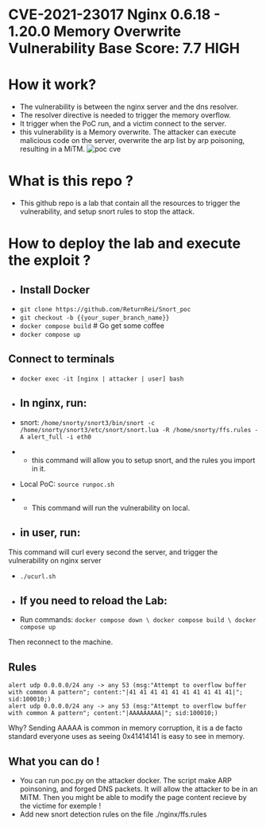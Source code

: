# CVE-2021-23017 Nginx 0.6.18 - 1.20.0 Memory Overwrite Vulnerability Base Score: 7.7 HIGH
# How it work?
- The vulnerability is between the nginx server and the dns resolver.
- The resolver directive is needed to trigger the memory overflow.
- It trigger when the PoC run, and a victim connect to the server.
- this vulnerability is a Memory overwrite. The attacker can execute malicious code on the server, overwrite the arp list by arp poisoning, resulting in a MiTM.
![poc cve](https://github.com/ReturnRei/Snort_poc/assets/91879564/b05da170-cca2-46bd-a4d8-9d57fe4d6f8e)

# What is this repo ?
 - This github repo is a lab that contain all the resources to trigger the vulnerability, and setup snort rules to stop the attack.

# How to deploy the lab and execute the exploit ?
- ## Install Docker
- `git clone https://github.com/ReturnRei/Snort_poc`
- `git checkout -b {{your_super_branch_name}}`
- `docker compose build` \# Go get some coffee
- `docker compose up`

## Connect to terminals
- `docker exec -it [nginx | attacker | user] bash`

- ## In nginx, run:
- snort: `/home/snorty/snort3/bin/snort -c /home/snorty/snort3/etc/snort/snort.lua -R /home/snorty/ffs.rules -A alert_full -i eth0`
- - this command will allow you to setup snort, and the rules you import in it.

- Local PoC: `source runpoc.sh`
- - This command will run the vulnerability on local.
- ## in user, run:
This command will curl every second the server, and trigger the vulnerability on nginx server
- `./ucurl.sh`

- ## If you need to reload the Lab:
- Run commands: `docker compose down \
    docker compose build \
    docker compose up`

Then reconnect to the machine.

## Rules
```
alert udp 0.0.0.0/24 any -> any 53 (msg:"Attempt to overflow buffer with common A pattern"; content:"|41 41 41 41 41 41 41 41 41 41|"; sid:100010;)
alert udp 0.0.0.0/24 any -> any 53 (msg:"Attempt to overflow buffer with common A pattern"; content:"|AAAAAAAAA|"; sid:100010;)
```
Why? Sending  AAAAA is common in memory corruption, it is a de facto standard everyone uses as seeing 0x41414141 is easy to see in memory.

## What you can do !
- You can run poc.py on the attacker docker. The script make ARP poinsoning, and forged DNS packets. It will allow the attacker to be in an MiTM. Then you might be able to modify the page content recieve by the victime for exemple ! 
- Add new snort detection rules on the file ./nginx/ffs.rules
